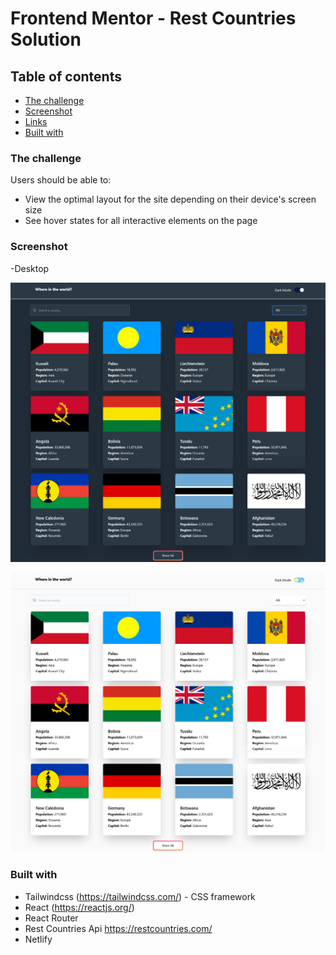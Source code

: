 # Frontend Mentor - Rest Countries Solution


## Table of contents

  - [The challenge](#the-challenge)
  - [Screenshot](#screenshot)
  - [Links](#links)
  - [Built with](#built-with)

### The challenge

Users should be able to:

- View the optimal layout for the site depending on their device's screen size
- See hover states for all interactive elements on the page

### Screenshot


-Desktop



![](./screenshots/screenshot.jpg)






![](./screenshots/screenshot-white.jpg)



### Built with

- Tailwindcss (https://tailwindcss.com/) - CSS framework
- React (https://reactjs.org/)
- React Router
- Rest Countries Api https://restcountries.com/
- Netlify


